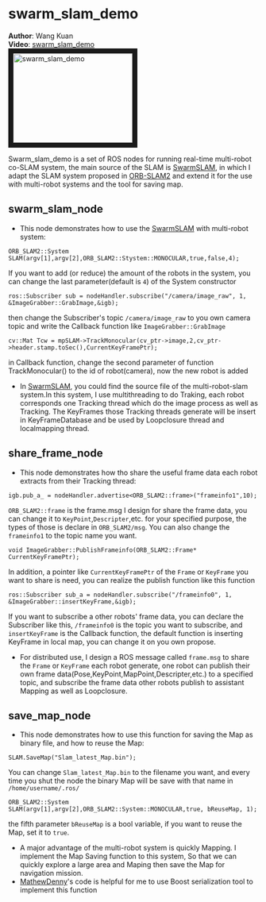 
# swarm_slam_demo
**Author**: Wang Kuan  
**Video**: [swarm_slam_demo](https://www.youtube.com/watch?v=SM4inr8sCjk)  
<a href="https://www.youtube.com/watch?v=SM4inr8sCjk" target= "blank "><img src="https://i.ytimg.com/vi/SM4inr8sCjk/hqdefault.jpg?custom=true&w=196&h=110&stc=true&jpg444=true&jpgq=90&sp=67&sigh=s6ickcZ8L180N7S1GjiM5TaoC14"
alt="swarm_slam_demo" width="240" height="180" border="10" /></a>


Swarm_slam_demo is a set of ROS nodes for running real-time multi-robot co-SLAM system, the main source of the SLAM is [SwarmSLAM](https://github.com/THUKey/SwarmSlam), in which I adapt the SLAM system proposed in [ORB-SLAM2](https://github.com/raulmur/ORB_SLAM2) and extend it for the use with multi-robot systems and the tool for saving map.  

## swarm_slam_node
- This node demonstrates how to use the [SwarmSLAM](https://github.com/THUKey/SwarmSlam) with multi-robot system:  
```
ORB_SLAM2::System SLAM(argv[1],argv[2],ORB_SLAM2::Stystem::MONOCULAR,true,false,4);
```  
If you want to add (or reduce) the amount of the robots in the system, you can change the last parameter(default is `4`) of the System constructor
```
ros::Subscriber sub = nodeHandler.subscribe("/camera/image_raw", 1, &ImageGrabber::GrabImage,&igb);  
```
then change the Subscriber's topic `/camera/image_raw` to you own camera topic and write the Callback function like `ImageGrabber::GrabImage`
```
cv::Mat Tcw = mpSLAM->TrackMonocular(cv_ptr->image,2,cv_ptr->header.stamp.toSec(),CurrentKeyFramePtr);
```
in Callback function, change the second parameter of function TrackMonocular() to the id of robot(camera), now the new robot is added  

- In [SwarmSLAM](https://github.com/THUKey/SwarmSlam), you could find the source file of the multi-robot-slam system.In this system, I use multithreading to do Traking, each robot corresponds one Tracking thread which do the image process as well as Tracking. The KeyFrames those Tracking threads generate will be insert in KeyFrameDatabase and be used by Loopclosure thread and localmapping thread.  




## share_frame_node
- This node demonstrates how tho share the useful frame data each robot extracts from their Tracking thread:  
```
igb.pub_a_ = nodeHandler.advertise<ORB_SLAM2::frame>("frameinfo1",10);  
```
`ORB_SLAM2::frame` is the frame.msg I design for share the frame data, you can change it to `KeyPoint`,`Descripter`,etc. for your specified purpose, the types of those is declare in `ORB_SLAM2/msg`. You can also change the `frameinfo1` to the topic name you want.   
```
void ImageGrabber::PublishFrameinfo(ORB_SLAM2::Frame* CurrentKeyFramePtr);  
```
In addition, a pointer like `CurrentKeyFramePtr` of the `Frame` or `KeyFrame` you want to share is need, you can realize the publish function like this function
```
ros::Subscriber sub_a = nodeHandler.subscribe("/frameinfo0", 1, &ImageGrabber::insertKeyFrame,&igb);  
```
If you want to subscribe a other robots' frame data, you can declare the Subscriber like this, `/frameinfo0` is the topic you want to subscribe, and `insertKeyFrame` is the Callback function, the default function is inserting KeyFrame in local map, you can change it on you own propose.  

- For distributed use, I design a ROS message called `frame.msg` to share the `Frame` or `KeyFrame` each robot generate, one robot can publish their own frame data(Pose,KeyPoint,MapPoint,Descripter,etc.) to a specified topic, and subscribe the frame data other robots publish to assistant Mapping as well as Loopclosure.  

## save_map_node
- This node demonstrates how to use this function for saving the Map as binary file, and how to reuse the Map:  
```
SLAM.SaveMap("Slam_latest_Map.bin");
```
You can change `Slam_latest_Map.bin` to the filename you want, and every time you shut the node the binary Map will be save with that name in `/home/username/.ros/`  
```
ORB_SLAM2::System SLAM(argv[1],argv[2],ORB_SLAM2::System::MONOCULAR,true, bReuseMap, 1);  
```
the fifth parameter `bReuseMap` is a bool variable, if you want to reuse the Map, set it to `true`.  

- A major advantage of the multi-robot system is quickly Mapping. I implement the Map Saving function to this system, So that we can quickly explore a large area and Maping then save the Map for navigation mission.
- [MathewDenny](https://github.com/MathewDenny/ORB_SLAM2)'s code is helpful for me to use Boost serialization tool to implement this function  
